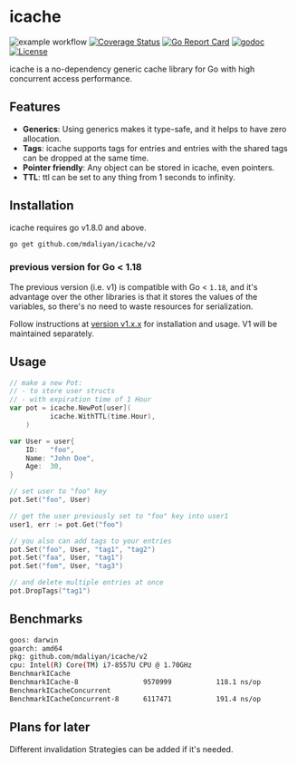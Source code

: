 # icache

![example workflow](https://github.com/mdaliyan/icache/actions/workflows/test.yml/badge.svg)
[![Coverage Status](https://coveralls.io/repos/github/mdaliyan/icache/badge.svg?branch=master)](https://coveralls.io/github/mdaliyan/icache?branch=master)
[![Go Report Card](https://goreportcard.com/badge/github.com/mdaliyan/icache)](https://goreportcard.com/report/github.com/mdaliyan/icache)
[![godoc](https://godoc.org/github.com/mdaliyan/icache.svg?status.svg)](https://godoc.org/github.com/mdaliyan/icache)
[![License](http://img.shields.io/badge/license-mit-blue.svg?style=flat)](https://raw.githubusercontent.com/labstack/echo/master/LICENSE)

icache is a no-dependency generic cache library for Go with high concurrent access performance.

## Features

- **Generics**: Using generics makes it type-safe, and it helps to have zero allocation.
- **Tags**: icache supports tags for entries and entries with the shared tags can be dropped at the same time.
- **Pointer friendly**: Any object can be stored in icache, even pointers.
- **TTL**: ttl can be set to any thing from 1 seconds to infinity.

## Installation

icache requires go v1.8.0 and above.
```bash
go get github.com/mdaliyan/icache/v2
```

### previous version for Go < 1.18

The previous version (i.e. v1) is compatible with Go < `1.18`, and it's advantage over the other libraries is that it
stores the values of the variables, so there's no need to waste resources for serialization.

Follow instructions at [version v1.x.x](https://github.com/mdaliyan/icache/tree/v1) for installation and usage. 
V1 will be maintained separately.

## Usage

```go 
// make a new Pot:
// - to store user structs 
// - with expiration time of 1 Hour
var pot = icache.NewPot[user](
          icache.WithTTL(time.Hour),
    )

var User = user{
    ID:   "foo",
    Name: "John Doe",
    Age:  30,
}

// set user to "foo" key
pot.Set("foo", User)

// get the user previously set to "foo" key into user1 
user1, err := pot.Get("foo")

// you also can add tags to your entries
pot.Set("foo", User, "tag1", "tag2")
pot.Set("faa", User, "tag1")
pot.Set("fom", User, "tag3")

// and delete multiple entries at once
pot.DropTags("tag1")
```

## Benchmarks
```bash
goos: darwin
goarch: amd64
pkg: github.com/mdaliyan/icache/v2
cpu: Intel(R) Core(TM) i7-8557U CPU @ 1.70GHz
BenchmarkICache
BenchmarkICache-8             	 9570999	       118.1 ns/op	       0 B/op	       0 allocs/op
BenchmarkICacheConcurrent
BenchmarkICacheConcurrent-8   	 6117471	       191.4 ns/op	       0 B/op	       0 allocs/op
```

## Plans for later
Different invalidation Strategies can be added if it's needed.   

